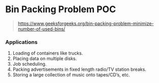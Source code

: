 # Bin Packing Problem POC

> https://www.geeksforgeeks.org/bin-packing-problem-minimize-number-of-used-bins/

### Applications

1. Loading of containers like trucks.
2. Placing data on multiple disks.
3. Job scheduling.
4. Packing advertisements in fixed length radio/TV station breaks.
5. Storing a large collection of music onto tapes/CD’s, etc.